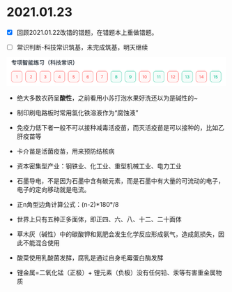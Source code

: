 # 2021.01.23
- [x] 回顾2021.01.22改错的错题，在错题本上重做错题。

- [ ] 常识判断-科技常识筑基，未完成筑基，明天继续

![img.png](image/2021_01_23_img_科技常识筑基_0.png)

- 绝大多数农药呈**酸性**，之前看用小苏打泡水果好洗还以为是碱性的~

- 制印刷电路板时常用氯化铁溶液作为“腐蚀液”

- 免疫力低下者一般不可以接种减毒活疫苗，而灭活疫苗是可以接种的，比如乙肝疫苗等

- 卡介苗是活菌疫苗，用来预防结核病

- 资本密集型产业：钢铁业、化工业、重型机械工业、电力工业

- 石墨导电，不是因为石墨中含有碳元素，而是石墨中有大量的可流动的电子，电子的定向移动就是电流。

- 正n角型边角计算公式：(n-2)*180°/8

- 世界上只有五种正多面体，即正四、六、八、十二、二十面体

- 草木灰（碱性）中的碳酸钾和氮肥会发生化学反应形成氨气，造成氮损失，因此不能混合使用

- 酸菜使用乳酸菌发酵，腐乳是通过自身毛霉蛋白酶发酵

- 锂金属=二氧化锰（正极）+ 锂元素（负极）没有任何铅、汞等有害重金属物质

